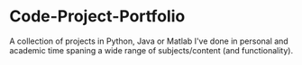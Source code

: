 # Code-Project-Portfolio
A collection of projects in Python, Java or Matlab I've done in personal and academic time spaning a wide range of subjects/content (and functionality).
